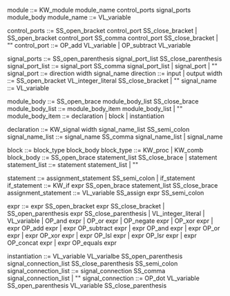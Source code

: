 module ::= KW_module module_name control_ports signal_ports module_body
module_name ::= VL_variable

control_ports ::= SS_open_bracket control_port SS_close_bracket |
                  SS_open_bracket control_port SS_comma control_port SS_close_bracket |
                  ""
control_port ::= OP_add VL_variable | OP_subtract VL_variable

signal_ports ::= SS_open_parenthesis signal_port_list SS_close_parenthesis
signal_port_list ::= signal_port SS_comma signal_port_list |
                     signal_port | ""
signal_port ::= direction width signal_name
direction ::= input | output
width ::= SS_open_bracket VL_integer_literal SS_close_bracket | ""
signal_name ::= VL_variable

module_body ::= SS_open_brace module_body_list SS_close_brace
module_body_list ::= module_body_item module_body_list | ""
module_body_item ::= declaration | block | instantiation

declaration ::= KW_signal width signal_name_list SS_semi_colon
signal_name_list ::= signal_name SS_comma signal_name_list | signal_name

block ::= block_type block_body
block_type ::= KW_proc | KW_comb
block_body ::= SS_open_brace statement_list SS_close_brace |
               statement
statement_list ::= statement statement_list | ""

statement ::= assignment_statement SS_semi_colon |
              if_statement
if_statement ::= KW_if expr SS_open_brace statement_list SS_close_brace
assignment_statement ::= VL_variable SS_assign expr SS_semi_colon

expr ::= expr SS_open_bracket expr SS_close_bracket |
         SS_open_parenthesis expr SS_close_parenthesis |
         VL_integer_literal |
         VL_variable |
         OP_and expr | OP_or expr | OP_negate expr | OP_xor expr |
         expr OP_add expr |
         expr OP_subtract expr |
         expr OP_and expr |
         expr OP_or expr |
         expr OP_xor expr |
         expr OP_lsl expr |
         expr OP_lsr expr |
         expr OP_concat expr |
         expr OP_equals expr

instantiation ::= VL_variable VL_varialbe SS_open_parenthesis signal_connection_list SS_close_parenthesis SS_semi_colon
signal_connection_list ::= signal_connection SS_comma signal_connection_list | ""
signal_connection ::= OP_dot VL_variable SS_open_parenthesis VL_variable SS_close_parenthesis
